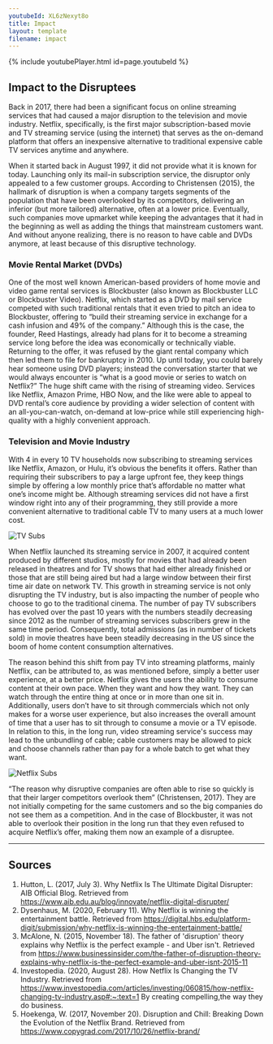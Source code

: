 ```yaml
---
youtubeId: XL6zNexyt8o
title: Impact
layout: template
filename: impact
--- 
```

{% include youtubePlayer.html id=page.youtubeId %}

## Impact to the Disruptees

Back in 2017, there had been a significant focus on online streaming services that had caused a major disruption to the television and movie industry. Netflix, specifically, is the first major subscription-based movie and TV streaming service (using the internet) that serves as the on-demand platform that offers an inexpensive alternative to traditional expensive cable TV services anytime and anywhere. 

When it started back in August 1997, it did not provide what it is known for today. Launching only its mail-in subscription service, the disruptor only appealed to a few customer groups. According to Christensen (2015), the hallmark of disruption is when a company targets segments of the population that have been overlooked by its competitors, delivering an inferior (but more tailored) alternative, often at a lower price. Eventually, such companies move upmarket while keeping the advantages that it had in the beginning as well as adding the things that mainstream customers want. And without anyone realizing, there is no reason to have cable and DVDs anymore, at least because of this disruptive technology. 

### Movie Rental Market (DVDs)

One of the most well known American-based providers of home movie and video game rental services is Blockbuster (also known as Blockbuster LLC or Blockbuster Video). Netflix, which started as a DVD by mail service competed with such traditional rentals that it even tried to pitch an idea to Blockbuster, offering to “build their streaming service in exchange for a cash infusion and 49% of the company.” Although this is the case, the founder, Reed Hastings, already had plans for it to become a streaming service long before the idea was economically or technically viable. Returning to the offer, it was refused by the giant rental company which then led them to file for bankruptcy in 2010. Up until today, you could barely hear someone using DVD players; instead the conversation starter that we would always encounter is “what is a good movie or series to watch on Netflix?” The huge shift came with the rising of streaming video. Services like Netflix, Amazon Prime, HBO Now, and the like were able to appeal to DVD rental’s core audience by providing a wider selection of content with an all-you-can-watch, on-demand at low-price while still experiencing high-quality with a highly convenient approach. 

### Television and Movie Industry

With 4 in every 10 TV households now subscribing to streaming services like Netflix, Amazon, or Hulu, it’s obvious the benefits it offers. Rather than requiring their subscribers to pay a large upfront fee, they keep things simple by offering a low monthly price that’s affordable no matter what one’s income might be. Although streaming services did not have a first window right into any of their programming, they still provide a more convenient alternative to traditional cable TV to many users at a much lower cost. 

![TV Subs](https://raw.githubusercontent.com/imcrisanto/mms-142/main/tv%20subs.jpg)

When Netflix launched its streaming service in 2007, it acquired content produced by different studios, mostly for movies that had already been released in theatres and for TV shows that had either already finished or those that are still being aired but had a large window between their first time air date on network TV. This growth in streaming service is not only disrupting the TV industry, but is also impacting the number of people who choose to go to the traditional cinema. The number of pay TV subscribers has evolved over the past 10 years with the numbers steadily decreasing since 2012 as the number of streaming services subscribers grew in the same time period. Consequently, total admissions (as in number of tickets sold) in movie theatres have been steadily decreasing in the US since the boom of home content consumption alternatives.

The reason behind this shift from pay TV into streaming platforms, mainly Netflix, can be attributed to, as was mentioned before, simply a better user experience, at a better price. Netflix gives the users the ability to consume content at their own pace. When they want and how they want. They can watch through the entire thing at once or in more than one sit in. Additionally, users don’t have to sit through commercials which not only makes for a worse user experience, but also increases the overall amount of time that a user has to sit through to consume a movie or a TV episode. In relation to this, in the long run, video streaming service's success may lead to the unbundling of cable; cable customers may be allowed to pick and choose channels rather than pay for a whole batch to get what they want.

![Netflix Subs](https://github.com/imcrisanto/mms-142/blob/main/netflix%20subs.jpg)

“The reason why disruptive companies are often able to rise so quickly is that their larger competitors overlook them” (Christensen, 2017). They are not initially competing for the same customers and so the big companies do not see them as a competition. And in the case of Blockbuster, it was not able to overlook their position in the long run that they even refused to acquire Netflix’s offer, making them now an example of a disruptee.


***

## Sources 

1. Hutton, L. (2017, July 3). Why Netflix Is The Ultimate Digital Disrupter: AIB Official Blog. Retrieved from https://www.aib.edu.au/blog/innovate/netflix-digital-disrupter/
2. Dysenhaus, M. (2020, February 11). Why Netflix is winning the entertainment battle. Retrieved from https://digital.hbs.edu/platform-digit/submission/why-netflix-is-winning-the-entertainment-battle/
3. McAlone, N. (2015, November 18). The father of 'disruption' theory explains why Netflix is the perfect example - and Uber isn't. Retrieved from https://www.businessinsider.com/the-father-of-disruption-theory-explains-why-netflix-is-the-perfect-example-and-uber-isnt-2015-11
4. Investopedia. (2020, August 28). How Netflix Is Changing the TV Industry. Retrieved from https://www.investopedia.com/articles/investing/060815/how-netflix-changing-tv-industry.asp#:~:text=1﻿ By creating compelling,the way they do business.
5. Hoekenga, W. (2017, November 20). Disruption and Chill: Breaking Down the Evolution of the Netflix Brand. Retrieved from https://www.copygrad.com/2017/10/26/netflix-brand/
